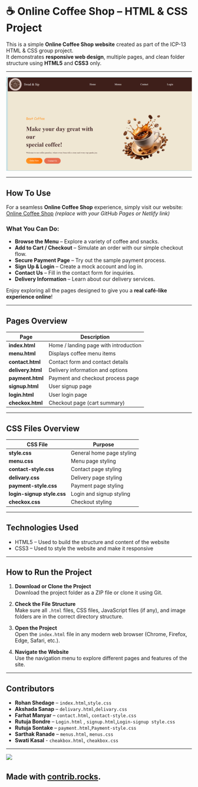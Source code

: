 # ☕ Online Coffee Shop – HTML & CSS Project  

This is a simple **Online Coffee Shop website** created as part of the ICP-13 HTML & CSS group project.  
It demonstrates **responsive web design**, multiple pages, and clean folder structure using **HTML5** and **CSS3** only.

---

![Home Page](./Images/web%20screen.png)

---

##  How To Use  

For a seamless **Online Coffee Shop** experience, simply visit our website:  
 [Online Coffee Shop](https://your-coffee-shop-demo-link.com) *(replace with your GitHub Pages or Netlify link)*  

###  What You Can Do:
-  **Browse the Menu** – Explore a variety of coffee and snacks.  
-  **Add to Cart / Checkout** – Simulate an order with our simple checkout flow.  
-  **Secure Payment Page** – Try out the sample payment process.  
-  **Sign Up & Login** – Create a mock account and log in.  
-  **Contact Us** – Fill in the contact form for inquiries.  
-  **Delivery Information** – Learn about our delivery services.  

Enjoy exploring all the pages designed to give you a **real café-like experience online**!

---

##  Pages Overview

| Page            | Description                             |
|-----------------|-----------------------------------------|
| **index.html**  | Home / landing page with introduction    |
| **menu.html**   | Displays coffee menu items               |
| **contact.html**| Contact form and contact details         |
| **delivery.html**| Delivery information and options        |
| **payment.html**| Payment and checkout process page        |
| **signup.html** | User signup page                        |
| **login.html**  | User login page                         |
| **checkox.html**| Checkout page (cart summary)             |

---

##  CSS Files Overview

| CSS File               | Purpose                          |
|------------------------|----------------------------------|
| **style.css**          | General home page styling         |
| **menu.css**           | Menu page styling                |
| **contact-style.css**  | Contact page styling             |
| **delivary.css**       | Delivery page styling            |
| **payment-style.css**  | Payment page styling             |
| **login-signup style.css** | Login and signup styling     |
| **checkox.css**        | Checkout styling                 |

---

## Technologies Used

- HTML5 – Used to build the structure and content of the website  
- CSS3 – Used to style the website and make it responsive  

---

## How to Run the Project

1. **Download or Clone the Project**  
   Download the project folder as a ZIP file or clone it using Git.

2. **Check the File Structure**  
   Make sure all `.html` files, CSS files, JavaScript files (if any), and image folders are in the correct directory structure.

3. **Open the Project**  
   Open the `index.html` file in any modern web browser (Chrome, Firefox, Edge, Safari, etc.).

4. **Navigate the Website**  
   Use the navigation menu to explore different pages and features of the site.

---

## Contributors

- **Rohan Shedage** – `index.html`,`style.css`
- **Akshada Sanap** – `delivary.html`,`delivary.css`
- **Farhat Manyar** – `contact.html`, `contact-style.css`
- **Rutuja Bondre** – `Login.html` , `signup.html`,`Login-signup style.css`
- **Rutuja Sontake** – `payment.html`,`Payment-style.css`
- **Sarthak Ranade** – `menus.html`, `menus.css`
- **Swati Kasal** - `cheakbox.html`, `cheakbox.css`

---

<a href="https://github.com/RohanShedage01/icp-13-html-css-github-group-project-2-online-coffee-shop/graphs/contributors">
  <img src="https://contrib.rocks/image?repo=RohanShedage01/icp-13-html-css-github-group-project-2-online-coffee-shop" />
</a>

Made with [contrib.rocks](https://contrib.rocks).
---